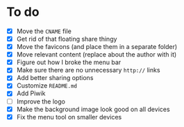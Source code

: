 # To do

- [x] Move the `CNAME` file
- [x] Get rid of that floating share thingy
- [x] Move the favicons (and place them in a separate folder)
- [x] Move relevant content (replace about the author with it)
- [x] Figure out how I broke the menu bar
- [x] Make sure there are no unnecessary `http://` links
- [x] Add better sharing options
- [x] Customize `README.md`
- [x] Add Piwik
- [ ] Improve the logo
- [x] Make the background image look good on all devices
- [x] Fix the menu tool on smaller devices
